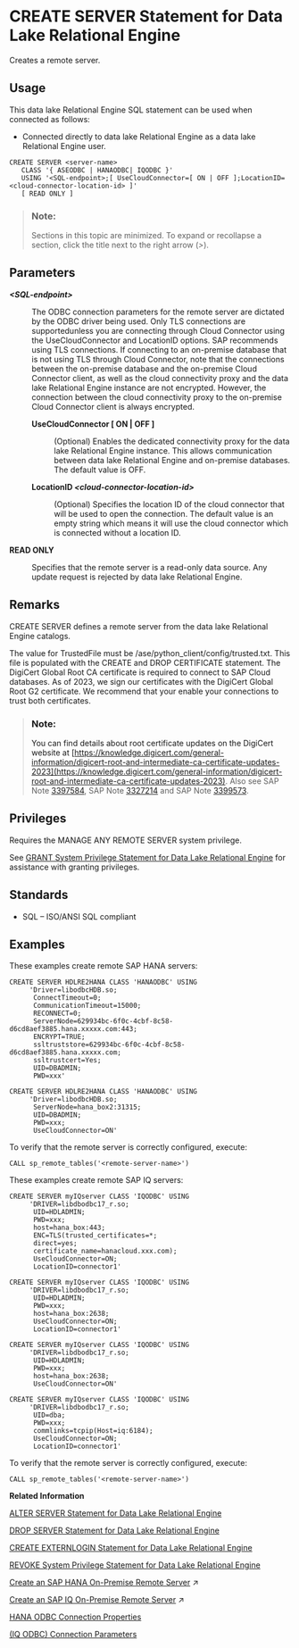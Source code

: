 <!-- loioa619187d84f210158b3081e7245e94a0 -->

# CREATE SERVER Statement for Data Lake Relational Engine

Creates a remote server.



<a name="loioa619187d84f210158b3081e7245e94a0__section_ovp_dvr_znb"/>

## Usage

This data lake Relational Engine SQL statement can be used when connected as follows:

-   Connected directly to data lake Relational Engine as a data lake Relational Engine user.



```
CREATE SERVER <server-name> 
   CLASS '{ ASEODBC | HANAODBC| IQODBC }' 
   USING '<SQL-endpoint>;[ UseCloudConnector=[ ON | OFF ];LocationID=<cloud-connector-location-id> ]' 
   [ READ ONLY ]

```



> ### Note:  
> Sections in this topic are minimized. To expand or recollapse a section, click the title next to the right arrow \(*\>*\).



<a name="loioa619187d84f210158b3081e7245e94a0__create_server_parm1"/>

## Parameters


<dl>
<dt><b>

*<SQL-endpoint\>*

</b></dt>
<dd>

The ODBC connection parameters for the remote server are dictated by the ODBC driver being used. Only TLS connections are supportedunless you are connecting through Cloud Connector using the UseCloudConnector and LocationID options. SAP recommends using TLS connections. If connecting to an on-premise database that is not using TLS through Cloud Connector, note that the connections between the on-premise database and the on-premise Cloud Connector client, as well as the cloud connectivity proxy and the data lake Relational Engine instance are not encrypted. However, the connection between the cloud connectivity proxy to the on-premise Cloud Connector client is always encrypted.



</dd>
<dd>


<dl>
<dt><b>

UseCloudConnector \[ ON | OFF \]

</b></dt>
<dd>

\(Optional\) Enables the dedicated connectivity proxy for the data lake Relational Engine instance. This allows communication between data lake Relational Engine and on-premise databases. The default value is OFF.



</dd><dt><b>

LocationID *<cloud-connector-location-id\>*

</b></dt>
<dd>

\(Optional\) Specifies the location ID of the cloud connector that will be used to open the connection. The default value is an empty string which means it will use the cloud connector which is connected without a location ID.



</dd>
</dl>



</dd><dt><b>

READ ONLY

</b></dt>
<dd>

Specifies that the remote server is a read-only data source. Any update request is rejected by data lake Relational Engine.



</dd>
</dl>



<a name="loioa619187d84f210158b3081e7245e94a0__create_server_remarks1"/>

## Remarks

CREATE SERVER defines a remote server from the data lake Relational Engine catalogs.

The value for TrustedFile must be /ase/python\_client/config/trusted.txt. This file is populated with the CREATE and DROP CERTIFICATE statement. The DigiCert Global Root CA certificate is required to connect to SAP Cloud databases. As of 2023, we sign our certificates with the DigiCert Global Root G2 certificate. We recommend that your enable your connections to trust both certificates.

> ### Note:  
> You can find details about root certificate updates on the DigiCert website at [https://knowledge.digicert.com/general-information/digicert-root-and-intermediate-ca-certificate-updates-2023](https://knowledge.digicert.com/general-information/digicert-root-and-intermediate-ca-certificate-updates-2023). Also see SAP Note [3397584](https://me.sap.com/notes/3397584), SAP Note [3327214](https://me.sap.com/notes/3327214) and SAP Note [3399573](https://me.sap.com/notes/3399573).



<a name="loioa619187d84f210158b3081e7245e94a0__IQ_Permissions"/>

## Privileges

Requires the MANAGE ANY REMOTE SERVER system privilege.

See [GRANT System Privilege Statement for Data Lake Relational Engine](grant-system-privilege-statement-for-data-lake-relational-engine-a3dfcb0.md) for assistance with granting privileges.



<a name="loioa619187d84f210158b3081e7245e94a0__create_server_standards1"/>

## Standards

-   SQL – ISO/ANSI SQL compliant



<a name="loioa619187d84f210158b3081e7245e94a0__create_server_examples1"/>

## Examples

These examples create remote SAP HANA servers:

```
CREATE SERVER HDLRE2HANA CLASS 'HANAODBC' USING
     'Driver=libodbcHDB.so;
      ConnectTimeout=0;
      CommunicationTimeout=15000;
      RECONNECT=0;
      ServerNode=629934bc-6f0c-4cbf-8c58-d6cd8aef3885.hana.xxxxx.com:443;
      ENCRYPT=TRUE;
      ssltruststore=629934bc-6f0c-4cbf-8c58-d6cd8aef3885.hana.xxxxx.com;
      ssltrustcert=Yes;
      UID=DBADMIN;
      PWD=xxx'
```

```
CREATE SERVER HDLRE2HANA CLASS 'HANAODBC' USING 
     'Driver=libodbcHDB.so;
      ServerNode=hana_box2:31315;
      UID=DBADMIN;
      PWD=xxx;
      UseCloudConnector=ON'
```

To verify that the remote server is correctly configured, execute:

```
CALL sp_remote_tables('<remote-server-name>')
```

These examples create remote SAP IQ servers:

```
CREATE SERVER myIQserver CLASS 'IQODBC' USING
     'DRIVER=libdbodbc17_r.so;
      UID=HDLADMIN;
      PWD=xxx;
      host=hana_box:443;
      ENC=TLS(trusted_certificates=*;
      direct=yes;
      certificate_name=hanacloud.xxx.com);
      UseCloudConnector=ON; 
      LocationID=connector1'
```

```
CREATE SERVER myIQserver CLASS 'IQODBC' USING
     'DRIVER=libdbodbc17_r.so;
      UID=HDLADMIN;
      PWD=xxx;
      host=hana_box:2638;
      UseCloudConnector=ON; 
      LocationID=connector1'
```

```
CREATE SERVER myIQserver CLASS 'IQODBC' USING
     'DRIVER=libdbodbc17_r.so;
      UID=HDLADMIN;
      PWD=xxx;
      host=hana_box:2638;
      UseCloudConnector=ON'
```

```
CREATE SERVER myIQserver CLASS 'IQODBC' USING
     'DRIVER=libdbodbc17_r.so;
      UID=dba;
      PWD=xxx;
      commlinks=tcpip(Host=iq:6184);
      UseCloudConnector=ON; 
      LocationID=connector1'
```

To verify that the remote server is correctly configured, execute:

```
CALL sp_remote_tables('<remote-server-name>')
```

**Related Information**  


[ALTER SERVER Statement for Data Lake Relational Engine](alter-server-statement-for-data-lake-relational-engine-a613110.md "Modifies the attributes of a remote server. Changes made by ALTER SERVER do not take effect until the next connection to the remote server.")

[DROP SERVER Statement for Data Lake Relational Engine](drop-server-statement-for-data-lake-relational-engine-a61d0df.md "Drops a remote server from the data lake Relational Engine system tables.")

[CREATE EXTERNLOGIN Statement for Data Lake Relational Engine](create-externlogin-statement-for-data-lake-relational-engine-a61766a.md "Assigns an alternate login name and password to be used when communicating with a remote server.")

[REVOKE System Privilege Statement for Data Lake Relational Engine](revoke-system-privilege-statement-for-data-lake-relational-engine-a3eadda.md "Removes specific system privileges from specific users and the right to administer the privilege.")

[Create an SAP HANA On-Premise Remote Server](https://help.sap.com/viewer/a8937bea84f21015a80bc776cf758d50/2024_3_QRC/en-US/494a8b264b8e4dfa8fc9b095324191b3.html "Create a remote server to an SAP HANA on-premise database from data lake Relational Engine.") :arrow_upper_right:

[Create an SAP IQ On-Premise Remote Server](https://help.sap.com/viewer/a8937bea84f21015a80bc776cf758d50/2024_3_QRC/en-US/7fa7b84a61bd4312a55f7a68be8dd4a9.html "Create a remote server to an SAP IQ on-premise database from data lake Relational Engine.") :arrow_upper_right:

[HANA ODBC Connection Properties](https://help.sap.com/docs/SAP_HANA_CLIENT/f1b440ded6144a54ada97ff95dac7adf/7cab593774474f2f8db335710b2f5c50.html)

[\(IQ ODBC\) Connection Parameters](https://help.sap.com/docs/SAP_IQ/8e6989ea146b41d78f671443295cd7a0/a6d47d6e84f210158d4980b069eff5dd.html)

